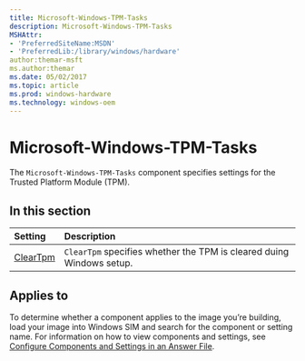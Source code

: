 ```yaml
---
title: Microsoft-Windows-TPM-Tasks
description: Microsoft-Windows-TPM-Tasks
MSHAttr:
- 'PreferredSiteName:MSDN'
- 'PreferredLib:/library/windows/hardware'
author:themar-msft
ms.author:themar
ms.date: 05/02/2017
ms.topic: article
ms.prod: windows-hardware
ms.technology: windows-oem
---
```

# Microsoft-Windows-TPM-Tasks

The `Microsoft-Windows-TPM-Tasks` component specifies settings for the Trusted Platform Module (TPM).

## In this section

| Setting                 | Description                                                                           |
|:------------------------|:--------------------------------------------------------------------------------------|
| [ClearTpm](microsoft-windows-tpm-tasks-cleartpm.md) | <code>ClearTpm</code> specifies whether the TPM is cleared duing Windows setup. |

## Applies to

To determine whether a component applies to the image you’re building, load your image into Windows SIM and search for the component or setting name. For information on how to view components and settings, see [Configure Components and Settings in an Answer File](https://docs.microsoft.com/en-us/windows-hardware/customize/desktop/wsim/configure-components-and-settings-in-an-answer-file).
